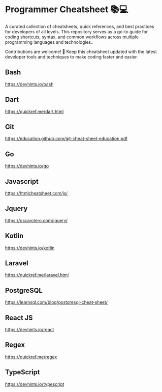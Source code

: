 # Programmer Cheatsheet 📚💻
A curated collection of cheatsheets, quick references, and best practices for developers of all levels. This repository serves as a go-to guide for coding shortcuts, syntax, and common workflows across multiple programming languages and technologies.. 

Contributions are welcome! 🎉 Keep this cheatsheet updated with the latest developer tools and techniques to make coding faster and easier.

## Bash
https://devhints.io/bash

## Dart
https://quickref.me/dart.html

## Git
https://education.github.com/git-cheat-sheet-education.pdf

## Go
https://devhints.io/go

## Javascript
https://htmlcheatsheet.com/js/

## Jquery
https://oscarotero.com/jquery/

## Kotlin
https://devhints.io/kotlin

## Laravel
https://quickref.me/laravel.html

## PostgreSQL
https://learnsql.com/blog/postgresql-cheat-sheet/

## React JS
https://devhints.io/react

## Regex
https://quickref.me/regex

## TypeScript
https://devhints.io/typescript
